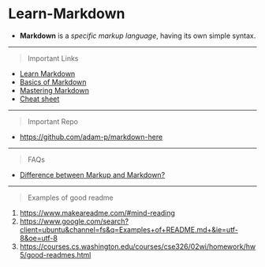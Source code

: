 # Learn-Markdown

- __Markdown__ is a *specific markup language*, having its own simple syntax.

---

> Important Links 
 - [Learn Markdown](https://www.markdownguide.org/getting-started)
 - [Basics of Markdown](https://www.markdownguide.org/basic-syntax/)
 - [Mastering Markdown](https://guides.github.com/features/mastering-markdown/)
 - [Cheat sheet](https://github.com/ikatyang/emoji-cheat-sheet/blob/master/README.md)

---

> Important Repo
  - https://github.com/adam-p/markdown-here

---

> FAQs
 - [Difference between Markup and Markdown?](https://stackoverflow.com/questions/24041/markdown-vs-markup-are-they-related)
   
---

> Examples of good readme 

1. https://www.makeareadme.com/#mind-reading 
2. https://www.google.com/search?client=ubuntu&channel=fs&q=Examples+of+README.md+&ie=utf-8&oe=utf-8
3. https://courses.cs.washington.edu/courses/cse326/02wi/homework/hw5/good-readmes.html
